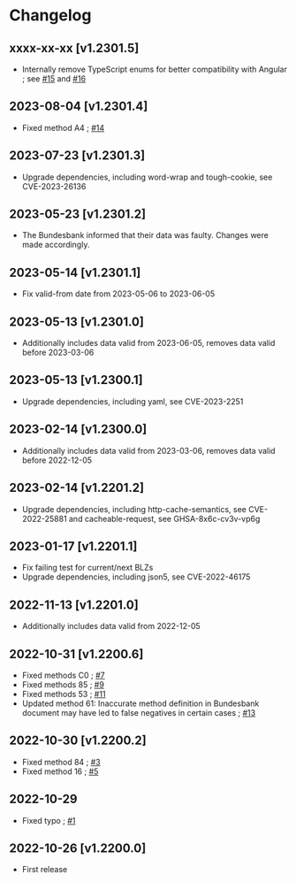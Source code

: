 # Changelog

## xxxx-xx-xx [v1.2301.5]

* Internally remove TypeScript enums for better compatibility with Angular ; see [#15](https://github.com/baumerdev/ibantools-germany/issues/15) and [#16](https://github.com/baumerdev/ibantools-germany/pull/16/)

## 2023-08-04 [v1.2301.4]

* Fixed method A4 ; [#14](https://github.com/baumerdev/ibantools-germany/issues/14)

## 2023-07-23 [v1.2301.3]

* Upgrade dependencies, including word-wrap and tough-cookie, see CVE-2023-26136

## 2023-05-23 [v1.2301.2]

* The Bundesbank informed that their data was faulty. Changes were made accordingly.

## 2023-05-14 [v1.2301.1]

* Fix valid-from date from 2023-05-06 to 2023-06-05

## 2023-05-13 [v1.2301.0]

* Additionally includes data valid from 2023-06-05, removes data valid before 2023-03-06

## 2023-05-13 [v1.2300.1]

* Upgrade dependencies, including yaml, see CVE-2023-2251

## 2023-02-14 [v1.2300.0]

* Additionally includes data valid from 2023-03-06, removes data valid before 2022-12-05

## 2023-02-14 [v1.2201.2]

* Upgrade dependencies, including http-cache-semantics, see CVE-2022-25881 and cacheable-request, see GHSA-8x6c-cv3v-vp6g

## 2023-01-17 [v1.2201.1]

* Fix failing test for current/next BLZs
* Upgrade dependencies, including json5, see CVE-2022-46175

## 2022-11-13 [v1.2201.0]

* Additionally includes data valid from 2022-12-05

## 2022-10-31 [v1.2200.6]

* Fixed methods C0 ; [#7](https://github.com/baumerdev/ibantools-germany/pull/7)
* Fixed methods 85 ; [#9](https://github.com/baumerdev/ibantools-germany/pull/9)
* Fixed methods 53 ; [#11](https://github.com/baumerdev/ibantools-germany/pull/11)
* Updated method 61: Inaccurate method definition in Bundesbank document may have led to false negatives in certain cases ; [#13](https://github.com/baumerdev/ibantools-germany/pull/13)

## 2022-10-30 [v1.2200.2]

* Fixed method 84 ; [#3](https://github.com/baumerdev/ibantools-germany/pull/3)
* Fixed method 16 ; [#5](https://github.com/baumerdev/ibantools-germany/pull/5)

## 2022-10-29

* Fixed typo ; [#1](https://github.com/baumerdev/ibantools-germany/pull/1)

## 2022-10-26 [v1.2200.0]

* First release
